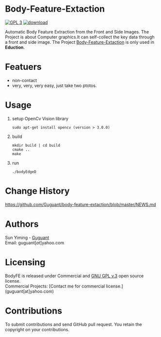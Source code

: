 # Body-Feature-Extaction  
[![GPL 3](https://img.shields.io/badge/license-GPL%203-green.svg)](https://www.gnu.org/licenses/gpl-3.0.en.html)  [![download](https://img.shields.io/badge/download-2.0.0-blue.svg)](https://github.com/Guguant/body-feature-extaction/releases/tag/2.0)

Automatic Body Feature Extraction from the Front and Side Images. 
The Project is about Computer graphics.It can self-collect the key data through a front and side image.
The Project [Body-Feature-Extaction](https://github.com/Guguant/Body-Feature-Extaction) is only used in **Eduction**. 

# Featuers
* non-contact
* very, very, very easy, just take two ptotos.

# Usage
1. setup OpenCv Vision library

	```
	sudo apt-get install opencv (version > 3.0.0)
	```
2. build
	```
	mkdir build | cd build
	cmake ..
	make
	```
3. run
	```
	./bodyEdgeD
	```

# Change History
https://github.com/Guguant/body-feature-extaction/blob/master/NEWS.md

# Authors
Sun Yiming - [Guguant](https://github.com/Guguant)  
Email: guguant[*at*]yahoo.com

# Licensing  
BodyFE is released under Commercial and [GNU GPL v.3](https://www.gnu.org/licenses/gpl-3.0.en.html) open source license.  
Commercial Projects: [Contact me for commercial license.] (guguant[at]yahoo.com)

# Contributions
To submit contributions and send GitHub pull request. You retain the copyright on your contributions.
